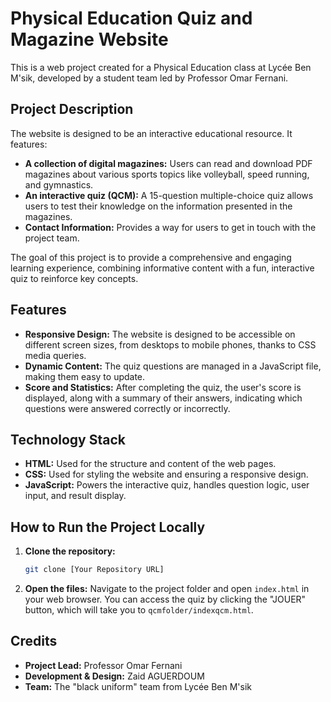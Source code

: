 # Physical Education Quiz and Magazine Website

This is a web project created for a Physical Education class at Lycée Ben M'sik, developed by a student team led by Professor Omar Fernani.

## Project Description

The website is designed to be an interactive educational resource. It features:
* **A collection of digital magazines:** Users can read and download PDF magazines about various sports topics like volleyball, speed running, and gymnastics.
* **An interactive quiz (QCM):** A 15-question multiple-choice quiz allows users to test their knowledge on the information presented in the magazines.
* **Contact Information:** Provides a way for users to get in touch with the project team.

The goal of this project is to provide a comprehensive and engaging learning experience, combining informative content with a fun, interactive quiz to reinforce key concepts.

## Features

* **Responsive Design:** The website is designed to be accessible on different screen sizes, from desktops to mobile phones, thanks to CSS media queries.
* **Dynamic Content:** The quiz questions are managed in a JavaScript file, making them easy to update.
* **Score and Statistics:** After completing the quiz, the user's score is displayed, along with a summary of their answers, indicating which questions were answered correctly or incorrectly.

## Technology Stack

* **HTML:** Used for the structure and content of the web pages.
* **CSS:** Used for styling the website and ensuring a responsive design.
* **JavaScript:** Powers the interactive quiz, handles question logic, user input, and result display.

## How to Run the Project Locally

1.  **Clone the repository:**
    ```bash
    git clone [Your Repository URL]
    ```
2.  **Open the files:**
    Navigate to the project folder and open `index.html` in your web browser. You can access the quiz by clicking the "JOUER" button, which will take you to `qcmfolder/indexqcm.html`.

## Credits

* **Project Lead:** Professor Omar Fernani
* **Development & Design:** Zaid AGUERDOUM
* **Team:** The "black uniform" team from Lycée Ben M'sik
